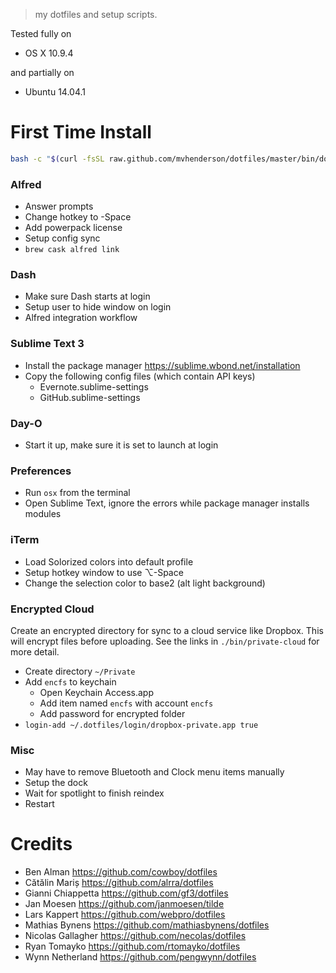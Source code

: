 > my dotfiles and setup scripts.

Tested fully on 

* OS X 10.9.4 

and partially on 

* Ubuntu 14.04.1

First Time Install
==================

```bash
bash -c "$(curl -fsSL raw.github.com/mvhenderson/dotfiles/master/bin/dotfiles)"
```

### Alfred

* Answer prompts
* Change hotkey to -Space
* Add powerpack license
* Setup config sync
* `brew cask alfred link`

### Dash

* Make sure Dash starts at login
* Setup user to hide window on login
* Alfred integration workflow

### Sublime Text 3

* Install the package manager <https://sublime.wbond.net/installation>
* Copy the following config files (which contain API keys)
    - Evernote.sublime-settings
    - GitHub.sublime-settings

### Day-O

* Start it up, make sure it is set to launch at login

### Preferences

* Run `osx` from the terminal
* Open Sublime Text, ignore the errors while package manager installs modules

### iTerm

* Load Solorized colors into default profile
* Setup hotkey window to use ⌥-Space
* Change the selection color to base2 (alt light background)

### Encrypted Cloud

Create an encrypted directory for sync to a cloud service like Dropbox. This 
will encrypt files before uploading. See the links in `./bin/private-cloud` for
more detail.

* Create directory `~/Private`
* Add `encfs` to keychain
    - Open Keychain Access.app
    - Add item named `encfs` with account `encfs`
    - Add password for encrypted folder
* `login-add ~/.dotfiles/login/dropbox-private.app true`

### Misc

* May have to remove Bluetooth and Clock menu items manually
* Setup the dock
* Wait for spotlight to finish reindex
* Restart


Credits
=======

* Ben Alman <https://github.com/cowboy/dotfiles>
* Cătălin Mariș <https://github.com/alrra/dotfiles>
* Gianni Chiappetta <https://github.com/gf3/dotfiles>
* Jan Moesen <https://github.com/janmoesen/tilde>
* Lars Kappert <https://github.com/webpro/dotfiles>
* Mathias Bynens <https://github.com/mathiasbynens/dotfiles>
* Nicolas Gallagher <https://github.com/necolas/dotfiles>
* Ryan Tomayko <https://github.com/rtomayko/dotfiles>
* Wynn Netherland <https://github.com/pengwynn/dotfiles>
